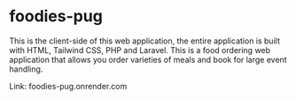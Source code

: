 ﻿# foodies-pug
 This is the client-side of this web application, the entire application is built with HTML, Tailwind CSS, PHP and Laravel.
This is a food ordering web application that allows you order varieties of meals and book for large event handling.

Link: foodies-pug.onrender.com
